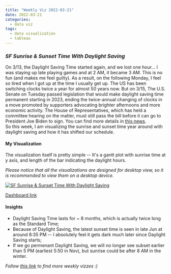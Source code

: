 ```yaml
---
title: "Weekly Viz 2022-03-21"
date: 2022-03-21
categories:
  - data viz
tags:
  - data visualization
  - tableau
---
```


### *SF Sunrise & Sunset Time With Daylight Saving*

On 3/13, the Daylight Saving Time started again, and we lost one hour... I was staying up late playing games and at 2 AM, it became 3 AM. This is no fun (and makes me feel guilty). As a result, on the following Monday, I feel so tired when I got up at the time I usually get up. The US has been switching clocks twice a year for almost 50 years now. But on 3/15, The U.S. Senate on Tuesday passed legislation that would make daylight saving time permanent starting in 2023, ending the twice-annual changing of clocks in a move promoted by supporters advocating brighter afternoons and more economic activity. The House of Representatives, which has held a committee hearing on the matter, must still pass the bill before it can go to President Joe Biden to sign. You can find more details in [this news](https://www.reuters.com/world/us/us-senate-approves-bill-that-would-make-daylight-savings-time-permanent-2023-2022-03-15/).  
So this week, I am visualizing the sunrise and sunset time year around with daylight saving and how it has shifted our schedule.  

#### My Visualization

The visualization itself is pretty simple -- It's a gantt plot with sunrise time at y axis, and length of the bar indicating the daylight hours.  

*Please notice that all the visualizations are designed for desktop view, so it is recommended to view them on a desktop device.*  

<div class='tableauPlaceholder' id='viz1647924055944' style='position: relative'>
  <noscript><a href='#'>
    <img alt='SF Sunrise &amp; Sunset Time With Daylight Saving ' src='https:&#47;&#47;public.tableau.com&#47;static&#47;images&#47;20&#47;20220321SFSunriseSunsetTimeWithDaylightSaving&#47;SFSunriseSunsetTimeWithDaylightSaving&#47;1_rss.png' style='border: none' /></a></noscript><object class='tableauViz'  style='display:none;'>
  <param name='host_url' value='https%3A%2F%2Fpublic.tableau.com%2F' /> 
  <param name='embed_code_version' value='3' />
  <param name='site_root' value='' />
  <param name='name' value='20220321SFSunriseSunsetTimeWithDaylightSaving&#47;SFSunriseSunsetTimeWithDaylightSaving' />
  <param name='tabs' value='no' />
  <param name='toolbar' value='yes' />
  <param name='static_image' value='https:&#47;&#47;public.tableau.com&#47;static&#47;images&#47;20&#47;20220321SFSunriseSunsetTimeWithDaylightSaving&#47;SFSunriseSunsetTimeWithDaylightSaving&#47;1.png' />
  <param name='animate_transition' value='yes' />
  <param name='display_static_image' value='yes' />
  <param name='display_spinner' value='yes' />
  <param name='display_overlay' value='yes' />
  <param name='display_count' value='yes' />
  <param name='language' value='en-US' />
  <param name='filter' value='publish=yes' />
  </object></div>            
  <script type='text/javascript'>             
  var divElement = document.getElementById('viz1647924055944');   
  var vizElement = divElement.getElementsByTagName('object')[0];             
  if ( divElement.offsetWidth > 800 ) { vizElement.style.width='800px';vizElement.style.height='627px';} else if ( divElement.offsetWidth > 500 ) { vizElement.style.width='800px';vizElement.style.height='627px';} else { vizElement.style.width='100%';vizElement.style.height='727px';}               
  var scriptElement = document.createElement('script');     
  scriptElement.src = 'https://public.tableau.com/javascripts/api/viz_v1.js';   
  vizElement.parentNode.insertBefore(scriptElement, vizElement);         
</script>
  
[Dashboard link](https://public.tableau.com/views/20220321SFSunriseSunsetTimeWithDaylightSaving/SFSunriseSunsetTimeWithDaylightSaving?:language=en-US&publish=yes&:display_count=n&:origin=viz_share_link)
  
#### Insights
* Daylight Saving Time lasts for ~ 8 months, which is actually twice long as the Standard Time;  
* Because of Daylight Saving, the latest sunset time is seen in late Jun at around 8:35 PM -- I absolutely feel it gets dark much later since Daylight Saving starts;  
* If we go permenant Daylight Saving, we will no longer see subset earlier than 5 PM (earliest 5:50 in Nov), but sunrise could be after 8 AM in the winter.  


*Follow [this link](https://yudong-94.github.io/personal-website/project/WeeklyViz2022/) to find more weekly vizzes :)*
